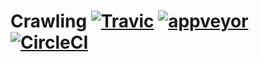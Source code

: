 # Crawling    [![Travic](https://travis-ci.org/epitaph-04/Crawling.svg?branch=master&label=travis)](https://travis-ci.org/epitaph-04/Crawling)		[![appveyor](https://ci.appveyor.com/api/projects/status/lrt33m4tl8sfyyx2/branch/master?svg=true&label=appveyor)](https://ci.appveyor.com/project/epitaph-04/crawling/branch/master)   [![CircleCI](https://circleci.com/gh/epitaph-04/Crawling.svg?style=shield)](https://circleci.com/gh/epitaph-04/Crawling)
